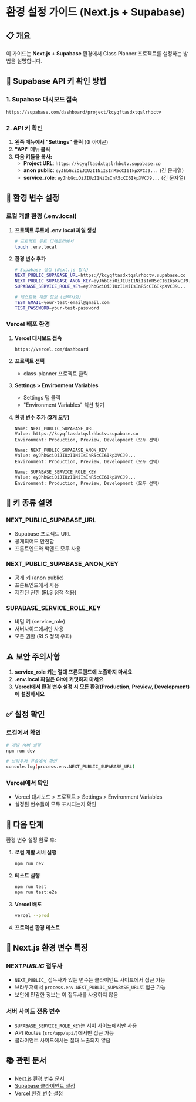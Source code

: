 # 환경 설정 가이드 (Next.js + Supabase)

## 📋 개요

이 가이드는 **Next.js + Supabase** 환경에서 Class Planner 프로젝트를 설정하는 방법을 설명합니다.

## 🔑 Supabase API 키 확인 방법

### 1. Supabase 대시보드 접속

```
https://supabase.com/dashboard/project/kcyqftasdxtqslrhbctv
```

### 2. API 키 확인

1. **왼쪽 메뉴에서 "Settings" 클릭** (⚙️ 아이콘)
2. **"API" 메뉴 클릭**
3. **다음 키들을 복사:**
   - **Project URL**: `https://kcyqftasdxtqslrhbctv.supabase.co`
   - **anon public**: `eyJhbGciOiJIUzI1NiIsInR5cCI6IkpXVCJ9...` (긴 문자열)
   - **service_role**: `eyJhbGciOiJIUzI1NiIsInR5cCI6IkpXVCJ9...` (긴 문자열)

## 📁 환경 변수 설정

### 로컬 개발 환경 (.env.local)

1. **프로젝트 루트에 .env.local 파일 생성**

   ```bash
   # 프로젝트 루트 디렉토리에서
   touch .env.local
   ```

2. **환경 변수 추가**

   ```bash
   # Supabase 설정 (Next.js 방식)
   NEXT_PUBLIC_SUPABASE_URL=https://kcyqftasdxtqslrhbctv.supabase.co
   NEXT_PUBLIC_SUPABASE_ANON_KEY=eyJhbGciOiJIUzI1NiIsInR5cCI6IkpXVCJ9...
   SUPABASE_SERVICE_ROLE_KEY=eyJhbGciOiJIUzI1NiIsInR5cCI6IkpXVCJ9...

   # 테스트용 계정 정보 (선택사항)
   TEST_EMAIL=your-test-email@gmail.com
   TEST_PASSWORD=your-test-password
   ```

### Vercel 배포 환경

1. **Vercel 대시보드 접속**

   ```
   https://vercel.com/dashboard
   ```

2. **프로젝트 선택**

   - class-planner 프로젝트 클릭

3. **Settings > Environment Variables**

   - Settings 탭 클릭
   - "Environment Variables" 섹션 찾기

4. **환경 변수 추가 (3개 모두)**

   ```
   Name: NEXT_PUBLIC_SUPABASE_URL
   Value: https://kcyqftasdxtqslrhbctv.supabase.co
   Environment: Production, Preview, Development (모두 선택)
   ```

   ```
   Name: NEXT_PUBLIC_SUPABASE_ANON_KEY
   Value: eyJhbGciOiJIUzI1NiIsInR5cCI6IkpXVCJ9...
   Environment: Production, Preview, Development (모두 선택)
   ```

   ```
   Name: SUPABASE_SERVICE_ROLE_KEY
   Value: eyJhbGciOiJIUzI1NiIsInR5cCI6IkpXVCJ9...
   Environment: Production, Preview, Development (모두 선택)
   ```

## 🔐 키 종류 설명

### **NEXT_PUBLIC_SUPABASE_URL**

- Supabase 프로젝트 URL
- 공개되어도 안전함
- 프론트엔드와 백엔드 모두 사용

### **NEXT_PUBLIC_SUPABASE_ANON_KEY**

- 공개 키 (anon public)
- 프론트엔드에서 사용
- 제한된 권한 (RLS 정책 적용)

### **SUPABASE_SERVICE_ROLE_KEY**

- 비밀 키 (service_role)
- 서버사이드에서만 사용
- 모든 권한 (RLS 정책 우회)

## ⚠️ 보안 주의사항

1. **service_role 키는 절대 프론트엔드에 노출하지 마세요**
2. **.env.local 파일은 Git에 커밋하지 마세요**
3. **Vercel에서 환경 변수 설정 시 모든 환경(Production, Preview, Development)에 설정하세요**

## ✅ 설정 확인

### 로컬에서 확인

```bash
# 개발 서버 실행
npm run dev

# 브라우저 콘솔에서 확인
console.log(process.env.NEXT_PUBLIC_SUPABASE_URL)
```

### Vercel에서 확인

- Vercel 대시보드 > 프로젝트 > Settings > Environment Variables
- 설정된 변수들이 모두 표시되는지 확인

## 🚀 다음 단계

환경 변수 설정 완료 후:

1. **로컬 개발 서버 실행**

   ```bash
   npm run dev
   ```

2. **테스트 실행**

   ```bash
   npm run test
   npm run test:e2e
   ```

3. **Vercel 배포**

   ```bash
   vercel --prod
   ```

4. **프로덕션 환경 테스트**

## 🔧 Next.js 환경 변수 특징

### NEXT*PUBLIC* 접두사

- `NEXT_PUBLIC_` 접두사가 있는 변수는 클라이언트 사이드에서 접근 가능
- 브라우저에서 `process.env.NEXT_PUBLIC_SUPABASE_URL`로 접근 가능
- 보안에 민감한 정보는 이 접두사를 사용하지 않음

### 서버 사이드 전용 변수

- `SUPABASE_SERVICE_ROLE_KEY`는 서버 사이드에서만 사용
- API Routes (`src/app/api/`)에서만 접근 가능
- 클라이언트 사이드에서는 절대 노출되지 않음

## 📚 관련 문서

- [Next.js 환경 변수 문서](https://nextjs.org/docs/app/building-your-application/configuring/environment-variables)
- [Supabase 클라이언트 설정](https://supabase.com/docs/guides/getting-started/quickstarts/nextjs)
- [Vercel 환경 변수 설정](https://vercel.com/docs/projects/environment-variables)

